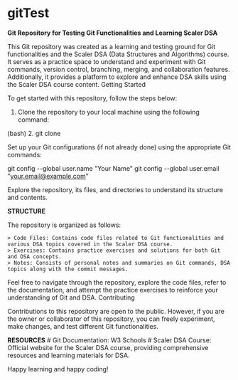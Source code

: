# gitTest
**Git Repository for Testing Git Functionalities and Learning Scaler DSA**

This Git repository was created as a learning and testing ground for Git functionalities and the Scaler DSA (Data Structures and Algorithms) course. It serves as a practice space to understand and experiment with Git commands, version control, branching, merging, and collaboration features. Additionally, it provides a platform to explore and enhance DSA skills using the Scaler DSA course content.
Getting Started

To get started with this repository, follow the steps below:

1. Clone the repository to your local machine using the following command:

(bash)
2. git clone <repository-url>

Set up your Git configurations (if not already done) using the appropriate Git commands:

git config --global user.name "Your Name"
git config --global user.email "your.email@example.com"

Explore the repository, its files, and directories to understand its structure and contents.

**STRUCTURE**

The repository is organized as follows:

    > Code Files: Contains code files related to Git functionalities and various DSA topics covered in the Scaler DSA course.
    > Exercises: Contains practice exercises and solutions for both Git and DSA concepts.
    > Notes: Consists of personal notes and summaries on Git commands, DSA topics along with the commit messages.

Feel free to navigate through the repository, explore the code files, refer to the documentation, and attempt the practice exercises to reinforce your understanding of Git and DSA.
Contributing

Contributions to this repository are open to the public. 
However, if you are the owner or collaborator of this repository, you can freely experiment, make changes, and test different Git functionalities.

**RESOURCES**
    # Git Documentation: W3 Schools
    # Scaler DSA Course: Official website for the Scaler DSA course, providing comprehensive resources and learning materials for DSA.

Happy learning and happy coding!
